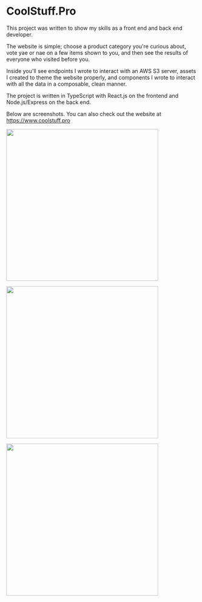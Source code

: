 # CoolStuff.Pro

This project was written to show my skills as a front end and back end developer. 

The website is simple; choose a product category you're curious about, vote yae or nae on a few items shown to you, and then see the results of everyone who visited before you.


Inside you'll see endpoints I wrote to interact with an AWS S3 server, assets I created to theme the website properly, and components I wrote to interact with all the data in a composable, clean manner.


The project is written in TypeScript with React.js on the frontend and Node.js/Express on the back end.

Below are screenshots. You can also check out the website at https://www.coolstuff.pro

<img src="https://i.postimg.cc/Ytq26gyY/Screen-Shot-2022-10-22-at-3-12-25-PM.png" width="400" > </img>

<img src="https://i.postimg.cc/2rYS5gQH/Screen-Shot-2022-10-22-at-3-12-53-PM.png" width="400"> </img>

<img src="https://i.postimg.cc/kqyXRww7/Screen-Shot-2022-10-22-at-3-12-43-PM.png" width="400"> </img>
